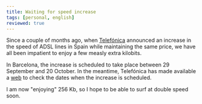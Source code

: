 ```yaml
---
title: Waiting for speed increase
tags: [personal, english]
reviewed: true
---
```

Since a couple of months ago, when [Telefónica](http://www.telefonica.es) announced an increase in the speed of ADSL lines in Spain while maintaining the same price, we have all been impatient to enjoy a few measly extra kilobits.

In Barcelona, the increase is scheduled to take place between 29 September and 20 October. In the meantime, Telefónica has made available a [web](http://www.telefonicaonline.com/on/es/servnav/on.html?servicio=entrada&entrada=masvelocidad) to check the dates when the increase is scheduled.

I am now "enjoying" 256 Kb, so I hope to be able to surf at double speed soon.